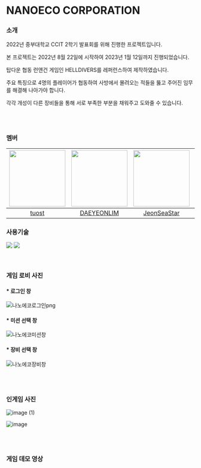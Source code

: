 # NANOECO CORPORATION

### 소개
2022년 중부대학교 CCIT 2학기 발표회를 위해 진행한 프로젝트입니다.

본 프로젝트는 2022년 8월 22일에 시작하여 2023년 1월 12일까지 진행되었습니다.

탑다운 협동 런앤건 게임인 HELLDIVERS를 레퍼런스하여 제작하였습니다.

주요 특징으로 4명의 플레이어가 협동하여 사방에서 몰려오는 적들을 뚫고 주어진 임무를 해결해 나아가야 합니다.

각각 개성이 다른 장비들을 통해 서로 부족한 부분을 채워주고 도와줄 수 있습니다.


<br/>
<br/>

### 멤버


|<img src="https://github.com/JeonSeaStar/Empathy--VR-2Team/assets/88014706/0d720e06-6b9e-497d-afbd-5922be501f78" width="150" height="150"/>|<img src="https://avatars.githubusercontent.com/u/10797029" width="150" height="150"/>|<img src="https://github.com/JeonSeaStar/Empathy--VR-2Team/assets/88014706/de0481a2-cad9-492f-b6ff-4b3c14bef2c6" width="150" height="150"/>|<img src="https://avatars.githubusercontent.com/u/89560484" width="150" height="150"/>|<img src="https://avatars.githubusercontent.com/u/101385960" width="150" height="150"/>|<img src="https://avatars.githubusercontent.com/u/89765238" width="150" height="150"/>|<img src="https://github.com/JeonSeaStar/Empathy--VR-2Team/assets/88014706/c94f056f-c4a2-4f56-a21b-57c6da366f3f" width="150" height="150"/>|
|:-----------------:|:-----------------:|:-----------------:|:-----------------:|:-----------------:|:-----------------:|:-----------------:|
|[tuost](https://github.com/tuost)|[DAEYEONLIM](https://github.com/DAEYEONLIM)|[JeonSeaStar](https://github.com/JeonSeaStar)|[khome7](https://github.com/khome7)|[MoccaHazel](https://github.com/MoccaHazel)|[Kimyangjun](https://github.com/Kimyangjun)|[Toddoward](https://github.com/Toddoward)|


### 사용기술
<div>
<img src="https://img.shields.io/badge/Unity-000000?style=flat-square&logo=Unity&logoColor=white"/>
<img src="https://img.shields.io/badge/C Sharp-239120?style=flat-square&logo=CSharp&logoColor=white"/>
</div>
 
<br/>
<br/>

### 게임 로비 사진
#### * 로그인 창
![나노에코로그인png](https://github.com/CCIT-Team/NANOECO/assets/91007890/4f9ef498-ef55-409e-8612-b0f077e10436)

#### * 미션 선택 창
![나노에코미션창](https://github.com/CCIT-Team/NANOECO/assets/91007890/d5112842-f3e8-4f64-a834-4c43a0cb1a43)

#### * 장비 선택 창
![나노에코장비창](https://github.com/CCIT-Team/NANOECO/assets/91007890/c486f3f0-2de3-4788-bf3e-02e7b3dcbad5)

<br/>
<br/>

### 인게임 사진
![image (1)](https://github.com/CCIT-Team/NANOECO/assets/91007890/3a865420-378e-43d0-b256-3d90dec32f7d)

![image](https://github.com/CCIT-Team/NANOECO/assets/91007890/798ce699-605e-41c2-afed-8d74e0df5b9d)

<br/>
<br/>

### 게임 데모 영상

